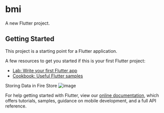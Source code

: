 # bmi

A new Flutter project.

## Getting Started

This project is a starting point for a Flutter application.

A few resources to get you started if this is your first Flutter project:

- [Lab: Write your first Flutter app](https://flutter.dev/docs/get-started/codelab)
- [Cookbook: Useful Flutter samples](https://flutter.dev/docs/cookbook)

Storing Data in Fire Store 
![image](https://user-images.githubusercontent.com/42882492/147465348-55a65e7a-7649-4076-bada-d7ecac4b01e6.png)


For help getting started with Flutter, view our
[online documentation](https://flutter.dev/docs), which offers tutorials,
samples, guidance on mobile development, and a full API reference.
